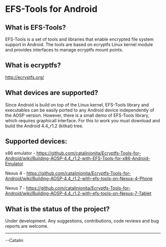 EFS-Tools for Android
===

What is EFS-Tools?
---

EFS-Tools is a set of tools and libraries that enable encrypted file system support in Android. The tools are based on ecryptfs Linux kernel module and provides interfaces to manage ecryptfs mount points.

What is ecryptfs?
---

http://ecryptfs.org/


What devices are supported?
---

Since Android is build on top of the Linux kernel, EFS-Tools library and executables can be easily ported to any Android device independently of the AOSP version. However, there is a small demo of EFS-Tools library, which requires graphicall interface. For this to work you must download and build the  Android 4.4_r1.2 (kitkat) tree.

Supported devices:
---
x86 emulator - https://github.com/catalinionita/Ecryptfs-Tools-for-Android/wiki/Building-AOSP-4.4_r1.2-with-EFS-Tools-for-x86-Android-Emulator

Nexus 4 - https://github.com/catalinionita/Ecryptfs-Tools-for-Android/wiki/Building-AOSP-4.4_r1.2-with-efs-tools-on-Nexus-4-Phone

Nexus 7 - https://github.com/catalinionita/Ecryptfs-Tools-for-Android/wiki/Building-AOSP-4.4_r1.2-with-efs-tools-on-Nexus-7-Tablet


What is the status of the project?
---
Under development. Any suggestions, contributions, code reviews and bug reports are welcome.


___
--Catalin


